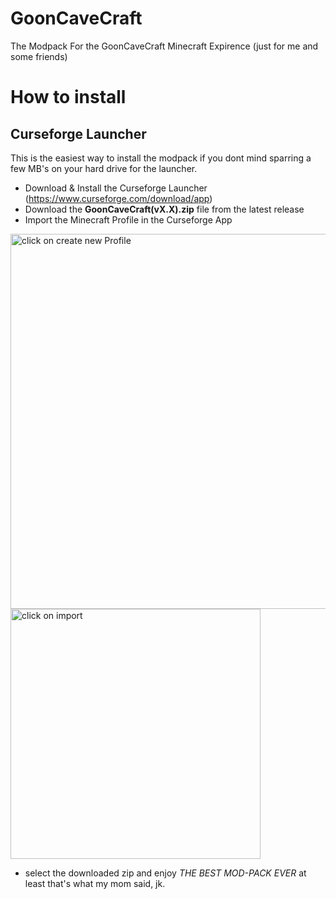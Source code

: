 # GoonCaveCraft
The Modpack For the GoonCaveCraft Minecraft Expirence (just for me and some friends)

# How to install

## Curseforge Launcher

This is the easiest way to install the modpack if you dont mind sparring a few MB's on your hard drive for the launcher.

- Download & Install the Curseforge Launcher (https://www.curseforge.com/download/app)
- Download the **GoonCaveCraft(vX.X).zip** file from the latest release
- Import the Minecraft Profile in the Curseforge App

<img src="C:\Users\Tim\Documents\Doc\GoonCaveCraft\Versions\main\CurseforgeImport.png" alt="click on create new Profile" width="600"/>
<br>
<img src="C:\Users\Tim\Documents\Doc\GoonCaveCraft\Versions\main\CurseforgeImport2.png" alt="click on import" height="400"/>

- select the downloaded zip and enjoy *THE BEST MOD-PACK EVER* at least that's what my mom said, jk.
